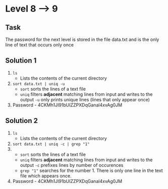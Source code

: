 # Level 8 --> 9

## Task 

The password for the next level is stored in the file data.txt and is the only line of text that occurs only once

## Solution 1

1. `ls`
   - Lists the contents of the current directory
2. `sort data.txt | uniq -u`
   - `sort` sorts the lines of a text file
   - `uniq` filters **adjacent** matching lines from input and writes to the output
     `-u` only prints unique lines (lines that only appear once)
2. Password - 4CKMh1JI91bUIZZPXDqGanal4xvAg0JM

## Solution 2

1. `ls`
   - Lists the contents of the current directory
2. `sort data.txt | uniq -c | grep "1"`
3. - `sort` sorts the lines of a text file
   - `uniq` filters **adjacent** matching lines from input and writes to the output
     `-c` prefixes lines by number of occurences
   - `grep "1"` searches for the number 1. There is only one line in the text file which appears once. 
4. Password - 4CKMh1JI91bUIZZPXDqGanal4xvAg0JM
